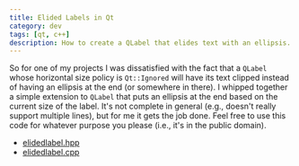 ```yaml
---
title: Elided Labels in Qt
category: dev
tags: [qt, c++]
description: How to create a QLabel that elides text with an ellipsis.
---
```


So for one of my projects I was dissatisfied with the fact that a `QLabel` whose horizontal size
policy is `Qt::Ignored` will have its text clipped instead of having an ellipsis at the end (or
somewhere in there). I whipped together a simple extension to `QLabel` that puts an ellipsis at the
end based on the current size of the label. It's not complete in general (e.g., doesn't really
support multiple lines), but for me it gets the job done. Feel free to use this code for whatever
purpose you please (i.e., it's in the public domain).

- [elidedlabel.hpp](https://github.com/thegedge/StereoReconstruction/blob/master/gui/widgets/elidedlabel.hpp)
- [elidedlabel.cpp](https://github.com/thegedge/StereoReconstruction/blob/master/gui/widgets/elidedlabel.cpp)
